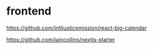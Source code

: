 # frontend

https://github.com/intljusticemission/react-big-calendar

https://github.com/iaincollins/nextjs-starter
